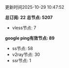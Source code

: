 更新时间2025-10-29 10:47:52

**总订阅: 22**
**总节点: 5207**
- vless节点: 7

**google ping有效节点: 89**
- ss节点: 58
- v2ray节点: 30
- ssr节点: 1

